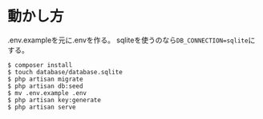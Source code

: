 # 動かし方


.env.exampleを元に.envを作る。
sqliteを使うのなら`DB_CONNECTION=sqlite`にする。


```
$ composer install
$ touch database/database.sqlite
$ php artisan migrate
$ php artisan db:seed
$ mv .env.example .env
$ php artisan key:generate
$ php artisan serve
```
